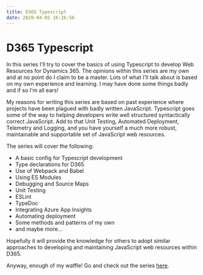 ```yaml
---
title: D365 Typescript
date: 2020-04-05 16:26:56
---
```

# D365 Typescript

In this series I'll try to cover the basics of using Typescript to develop Web Resources for Dynamics 365. The opinions within this series are my own and at no point do I claim to be a master. Lots of what I'll talk about is based on my own experience and learning. I may have done some things badly and if so I'm all ears!

My reasons for writing this series are based on past experience where projects have been plagued with badly written JavaScript. Typescript goes some of the way to helping developers write well structured syntactically correct JavaScript. Add to that Unit Testing, Automated Deployment, Telemetry and Logging, and you have yourself a much more robust, maintainable and supportable set of JavaScript web resources.

The series will cover the following:
- A basic config for Typescript development
- Type declarations for D365
- Use of Webpack and Babel
- Using ES Modules
- Debugging and Source Maps
- Unit Testing
- ESLint
- TypeDoc
- Integrating Azure App Insights
- Automating deployment
- Some methods and patterns of my own
- and maybe more...

Hopefully it will provide the knowledge for others to adopt similar approaches to developing and maintaining JavaScript web resources within D365.

Anyway, enough of my waffle! Go and check out the series [here](/categories/D365-Typescript/).